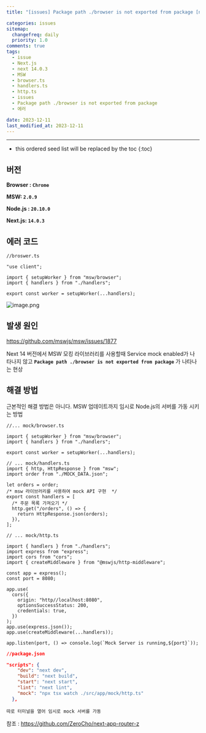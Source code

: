 ```yaml
---
title: "[issues] Package path ./browser is not exported from package [next.js]"

categories: issues
sitemap:
  changefreq: daily
  priority: 1.0
comments: true
tags:
  - issue
  - Next.js
  - next 14.0.3
  - MSW
  - browser.ts
  - handlers.ts
  - http.ts
  - issues
  - Package path ./browser is not exported from package
  - 에러

date: 2023-12-11
last_modified_at: 2023-12-11
---
```


---

<!-- prettier-ignore -->
* this ordered seed list will be replaced by the toc 
{:toc}

## 버전

**Browser : `Chrome`**

**MSW: `2.0.9`**

**Node.js : `20.10.0`**

**Next.js: `14.0.3`**

## 에러 코드

```tsx
//broswer.ts

"use client";

import { setupWorker } from "msw/browser";
import { handlers } from "./handlers";

export const worker = setupWorker(...handlers);
```

![image.png](https://github.com/mswjs/msw/assets/91298955/1e8d3bab-cd5a-4ead-920a-c24a717b2116)

## 발생 원인

https://github.com/mswjs/msw/issues/1877

Next 14 버전에서 MSW 모킹 라이브러리를 사용할때 Service mock enabled가 나타나지 않고 **`Package path ./browser is not exported from package`** 가 나타나는 현상

## 해결 방법

근본적인 해결 방법은 아니다. MSW 업데이트까지 임시로 Node.js의 서버를 가동 시키는 방법

```tsx
//... mock/browser.ts

import { setupWorker } from "msw/browser";
import { handlers } from "./handlers";

export const worker = setupWorker(...handlers);
```

```tsx
// ... mock/handlers.ts
import { http, HttpResponse } from "msw";
import order from "./MOCK_DATA.json";

let orders = order;
/* msw 라이브러리를 사용하여 mock API 구현  */
export const handlers = [
  /* 주문 목록 가져오기 */
  http.get("/orders", () => {
    return HttpResponse.json(orders);
  }),
];
```

```tsx
// ... mock/http.ts

import { handlers } from "./handlers";
import express from "express";
import cors from "cors";
import { createMiddleware } from "@mswjs/http-middleware";

const app = express();
const port = 8080;

app.use(
  cors({
    origin: "http//localhost:8080",
    optionsSuccessStatus: 200,
    credentials: true,
  })
);
app.use(express.json());
app.use(createMiddleware(...handlers));

app.listen(port, () => console.log(`Mock Server is running,${port}`));
```

```json
//package.json

"scripts": {
    "dev": "next dev",
    "build": "next build",
    "start": "next start",
    "lint": "next lint",
    "mock": "npx tsx watch ./src/app/mock/http.ts"
  },
```

`따로 터미널을 열어 임시로 mock 서버를 가동`

참조 : https://github.com/ZeroCho/next-app-router-z
